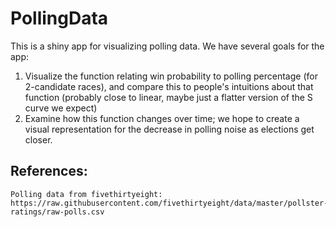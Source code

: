 # PollingData

This is a shiny app for visualizing polling data. We have several goals for the app:
  1. Visualize the function relating win probability to polling percentage (for 2-candidate races), and compare this to people's intuitions about that function (probably close to linear, maybe just a flatter version of the S curve we expect)
  2. Examine how this function changes over time; we hope to create a visual representation for the decrease in polling noise as elections get closer.


## References:
	Polling data from fivethirtyeight: https://raw.githubusercontent.com/fivethirtyeight/data/master/pollster-ratings/raw-polls.csv
